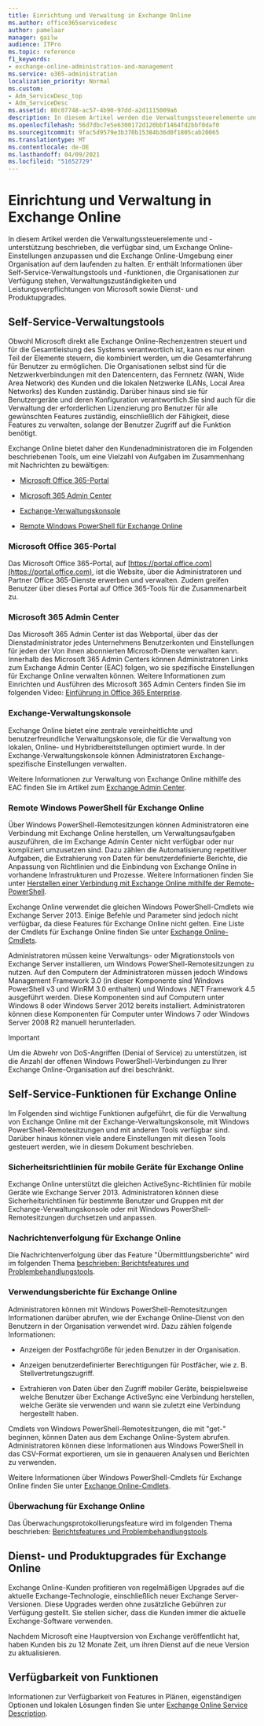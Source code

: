```yaml
---
title: Einrichtung und Verwaltung in Exchange Online
ms.author: office365servicedesc
author: pamelaar
manager: gailw
audience: ITPro
ms.topic: reference
f1_keywords:
- exchange-online-administration-and-management
ms.service: o365-administration
localization_priority: Normal
ms.custom:
- Adm_ServiceDesc_top
- Adm_ServiceDesc
ms.assetid: 80c07748-ac57-4b90-97dd-a2d1115009a6
description: In diesem Artikel werden die Verwaltungssteuerelemente und -unterstützung beschrieben, die verfügbar sind, um Exchange Online-Einstellungen anzupassen und die Exchange Online-Umgebung einer Organisation auf dem laufenden zu halten. Er enthält Informationen über Self-Service-Verwaltungstools und -funktionen, die Organisationen zur Verfügung stehen, Verwaltungszuständigkeiten und Leistungsverpflichtungen von Microsoft sowie Dienst- und Produktupgrades.
ms.openlocfilehash: 56d7dbc7e5e6300172d120bbf1464fd2bbf0daf0
ms.sourcegitcommit: 9fac5d9579e3b370b15384b36d0f1805cab20065
ms.translationtype: MT
ms.contentlocale: de-DE
ms.lasthandoff: 04/09/2021
ms.locfileid: "51652729"
---
```

# <a name="exchange-online-setup-and-administration"></a>Einrichtung und Verwaltung in Exchange Online

In diesem Artikel werden die Verwaltungssteuerelemente und -unterstützung beschrieben, die verfügbar sind, um Exchange Online-Einstellungen anzupassen und die Exchange Online-Umgebung einer Organisation auf dem laufenden zu halten. Er enthält Informationen über Self-Service-Verwaltungstools und -funktionen, die Organisationen zur Verfügung stehen, Verwaltungszuständigkeiten und Leistungsverpflichtungen von Microsoft sowie Dienst- und Produktupgrades.
  
## <a name="self-service-administration-tools"></a>Self-Service-Verwaltungstools

Obwohl Microsoft direkt alle Exchange Online-Rechenzentren steuert und für die Gesamtleistung des Systems verantwortlich ist, kann es nur einen Teil der Elemente steuern, die kombiniert werden, um die Gesamterfahrung für Benutzer zu ermöglichen. Die Organisationen selbst sind für die Netzwerkverbindungen mit den Datencentern, das Fernnetz (WAN, Wide Area Network) des Kunden und die lokalen Netzwerke (LANs, Local Area Networks) des Kunden zuständig. Darüber hinaus sind sie für Benutzergeräte und deren Konfiguration verantwortlich.Sie sind auch für die Verwaltung der erforderlichen Lizenzierung pro Benutzer für alle gewünschten Features zuständig, einschließlich der Fähigkeit, diese Features zu verwalten, solange der Benutzer Zugriff auf die Funktion benötigt.
  
Exchange Online bietet daher den Kundenadministratoren die im Folgenden beschriebenen Tools, um eine Vielzahl von Aufgaben im Zusammenhang mit Nachrichten zu bewältigen:
  
- [Microsoft Office 365-Portal](exchange-online-setup-and-administration.md#microsoft-office-365-portal)
    
- [Microsoft 365 Admin Center](#microsoft-365-admin-center)
    
- [Exchange-Verwaltungskonsole](exchange-online-setup-and-administration.md#exchange-admin-center)
    
- [Remote Windows PowerShell für Exchange Online](exchange-online-setup-and-administration.md#remote-windows-powershell-for-exchange-online)
    
### <a name="microsoft-office-365-portal"></a>Microsoft Office 365-Portal

Das Microsoft Office 365-Portal, auf [https://portal.office.com](https://portal.office.com), ist die Website, über die Administratoren und Partner Office 365-Dienste erwerben und verwalten. Zudem greifen Benutzer über dieses Portal auf Office 365-Tools für die Zusammenarbeit zu.
  
### <a name="microsoft-365-admin-center"></a>Microsoft 365 Admin Center

Das Microsoft 365 Admin Center ist das Webportal, über das der Dienstadministrator jedes Unternehmens Benutzerkonten und Einstellungen für jeden der Von ihnen abonnierten Microsoft-Dienste verwalten kann. Innerhalb des Microsoft 365 Admin Centers können Administratoren Links zum Exchange Admin Center (EAC) folgen, wo sie spezifische Einstellungen für Exchange Online verwalten können. Weitere Informationen zum Einrichten und Ausführen des Microsoft 365 Admin Centers finden Sie im folgenden Video: [Einführung in Office 365 Enterprise](https://go.microsoft.com/fwlink/p/?LinkId=271806).
  
### <a name="exchange-admin-center"></a>Exchange-Verwaltungskonsole

Exchange Online bietet eine zentrale vereinheitlichte und benutzerfreundliche Verwaltungskonsole, die für die Verwaltung von lokalen, Online- und Hybridbereitstellungen optimiert wurde. In der Exchange-Verwaltungskonsole können Administratoren Exchange-spezifische Einstellungen verwalten.
  
Weitere Informationen zur Verwaltung von Exchange Online mithilfe des EAC finden Sie im Artikel zum [Exchange Admin Center](/exchange/exchange-admin-center).
  
### <a name="remote-windows-powershell-for-exchange-online"></a>Remote Windows PowerShell für Exchange Online

Über Windows PowerShell-Remotesitzungen können Administratoren eine Verbindung mit Exchange Online herstellen, um Verwaltungsaufgaben auszuführen, die im Exchange Admin Center nicht verfügbar oder nur kompliziert umzusetzen sind. Dazu zählen die Automatisierung repetitiver Aufgaben, die Extrahierung von Daten für benutzerdefinierte Berichte, die Anpassung von Richtlinien und die Einbindung von Exchange Online in vorhandene Infrastrukturen und Prozesse. Weitere Informationen finden Sie unter [Herstellen einer Verbindung mit Exchange Online mithilfe der Remote-PowerShell](/powershell/exchange/connect-to-exchange-online-powershell).
  
Exchange Online verwendet die gleichen Windows PowerShell-Cmdlets wie Exchange Server 2013. Einige Befehle und Parameter sind jedoch nicht verfügbar, da diese Features für Exchange Online nicht gelten. Eine Liste der Cmdlets für Exchange Online finden Sie unter [Exchange Online-Cmdlets](/powershell/exchange/exchange-online-powershell).
  
Administratoren müssen keine Verwaltungs- oder Migrationstools von Exchange Server installieren, um Windows PowerShell-Remotesitzungen zu nutzen. Auf den Computern der Administratoren müssen jedoch Windows Management Framework 3.0 (in dieser Komponente sind Windows PowerShell v3 und WinRM 3.0 enthalten) und Windows .NET Framework 4.5 ausgeführt werden. Diese Komponenten sind auf Computern unter Windows 8 oder Windows Server 2012 bereits installiert. Administratoren können diese Komponenten für Computer unter Windows 7 oder Windows Server 2008 R2 manuell herunterladen.
  
> [!IMPORTANT]
> Um die Abwehr von DoS-Angriffen (Denial of Service) zu unterstützen, ist die Anzahl der offenen Windows PowerShell-Verbindungen zu Ihrer Exchange Online-Organisation auf drei beschränkt. 
  
## <a name="self-service-capabilities-for-exchange-online"></a>Self-Service-Funktionen für Exchange Online

Im Folgenden sind wichtige Funktionen aufgeführt, die für die Verwaltung von Exchange Online mit der Exchange-Verwaltungskonsole, mit Windows PowerShell-Remotesitzungen und mit anderen Tools verfügbar sind. Darüber hinaus können viele andere Einstellungen mit diesen Tools gesteuert werden, wie in diesem Dokument beschrieben.
  
### <a name="mobile-device-security-policies-for-exchange-online"></a>Sicherheitsrichtlinien für mobile Geräte für Exchange Online

Exchange Online unterstützt die gleichen ActiveSync-Richtlinien für mobile Geräte wie Exchange Server 2013. Administratoren können diese Sicherheitsrichtlinien für bestimmte Benutzer und Gruppen mit der Exchange-Verwaltungskonsole oder mit Windows PowerShell-Remotesitzungen durchsetzen und anpassen.
  
### <a name="message-tracking-for-exchange-online"></a>Nachrichtenverfolgung für Exchange Online

Die Nachrichtenverfolgung über das Feature "Übermittlungsberichte" wird im folgenden Thema [beschrieben: Berichtsfeatures und Problembehandlungstools](reporting-features-and-troubleshooting-tools.md).
  
### <a name="usage-reporting-for-exchange-online"></a>Verwendungsberichte für Exchange Online

Administratoren können mit Windows PowerShell-Remotesitzungen Informationen darüber abrufen, wie der Exchange Online-Dienst von den Benutzern in der Organisation verwendet wird. Dazu zählen folgende Informationen:
  
- Anzeigen der Postfachgröße für jeden Benutzer in der Organisation.
    
- Anzeigen benutzerdefinierter Berechtigungen für Postfächer, wie z. B. Stellvertretungszugriff.
    
- Extrahieren von Daten über den Zugriff mobiler Geräte, beispielsweise welche Benutzer über Exchange ActiveSync eine Verbindung herstellen, welche Geräte sie verwenden und wann sie zuletzt eine Verbindung hergestellt haben.
    
Cmdlets von Windows PowerShell-Remotesitzungen, die mit "get-" beginnen, können Daten aus dem Exchange Online-System abrufen. Administratoren können diese Informationen aus Windows PowerShell in das CSV-Format exportieren, um sie in genaueren Analysen und Berichten zu verwenden.
  
Weitere Informationen über Windows PowerShell-Cmdlets für Exchange Online finden Sie unter [Exchange Online-Cmdlets](/powershell/exchange/exchange-online-powershell).
  
### <a name="auditing-for-exchange-online"></a>Überwachung für Exchange Online

Das Überwachungsprotokollierungsfeature wird im folgenden Thema beschrieben: [Berichtsfeatures und Problembehandlungstools](reporting-features-and-troubleshooting-tools.md).
  
## <a name="service-and-product-upgrades-for-exchange-online"></a>Dienst- und Produktupgrades für Exchange Online

Exchange Online-Kunden profitieren von regelmäßigen Upgrades auf die aktuelle Exchange-Technologie, einschließlich neuer Exchange Server-Versionen. Diese Upgrades werden ohne zusätzliche Gebühren zur Verfügung gestellt. Sie stellen sicher, dass die Kunden immer die aktuelle Exchange-Software verwenden.
  
Nachdem Microsoft eine Hauptversion von Exchange veröffentlicht hat, haben Kunden bis zu 12 Monate Zeit, um ihren Dienst auf die neue Version zu aktualisieren.
  
## <a name="feature-availability"></a>Verfügbarkeit von Funktionen

Informationen zur Verfügbarkeit von Features in Plänen, eigenständigen Optionen und lokalen Lösungen finden Sie unter [Exchange Online Service Description](exchange-online-service-description.md).
